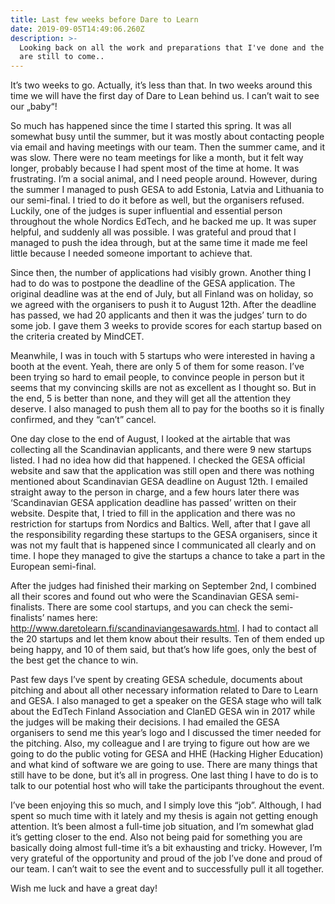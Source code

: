 ```yaml
---
title: Last few weeks before Dare to Learn
date: 2019-09-05T14:49:06.260Z
description: >-
  Looking back on all the work and preparations that I've done and the ones that
  are still to come..
---
```

It’s two weeks to go. Actually, it’s less than that. In two weeks around this time we will have the first day of Dare to Lean behind us. I can’t wait to see our „baby“!

So much has happened since the time I started this spring. It was all somewhat busy until the summer, but it was mostly about contacting people via email and having meetings with our team. Then the summer came, and it was slow. There were no team meetings for like a month, but it felt way longer, probably because I had spent most of the time at home. It was frustrating. I’m a social animal, and I need people around. However, during the summer I managed to push GESA to add Estonia, Latvia and Lithuania to our semi-final. I tried to do it before as well, but the organisers refused. Luckily, one of the judges is super influential and essential person throughout the whole Nordics EdTech, and he backed me up. It was super helpful, and suddenly all was possible. I was grateful and proud that I managed to push the idea through, but at the same time it made me feel little because I needed someone important to achieve that. 

Since then, the number of applications had visibly grown. Another thing I had to do was to postpone the deadline of the GESA application. The original deadline was at the end of July, but all Finland was on holiday, so we agreed with the organisers to push it to August 12th. After the deadline has passed, we had 20 applicants and then it was the judges’ turn to do some job. I gave them 3 weeks to provide scores for each startup based on the criteria created by MindCET. 

Meanwhile, I was in touch with 5 startups who were interested in having a booth at the event. Yeah, there are only 5 of them for some reason. I’ve been trying so hard to email people, to convince people in person but it seems that my convincing skills are not as excellent as I thought so. But in the end, 5 is better than none, and they will get all the attention they deserve. I also managed to push them all to pay for the booths so it is finally confirmed, and they “can’t” cancel. 

One day close to the end of August, I looked at the airtable that was collecting all the Scandinavian applicants, and there were 9 new startups listed. I had no idea how did that happened. I checked the GESA official website and saw that the application was still open and there was nothing mentioned about Scandinavian GESA deadline on August 12th. I emailed straight away to the person in charge, and a few hours later there was ‘Scandinavian GESA application deadline has passed’ written on their website. Despite that, I tried to fill in the application and there was no restriction for startups from Nordics and Baltics. Well, after that I gave all the responsibility regarding these startups to the GESA organisers, since it was not my fault that is happened since I communicated all clearly and on time. I hope they managed to give the startups a chance to take a part in the European semi-final.

After the judges had finished their marking on September 2nd, I combined all their scores and found out who were the Scandinavian GESA semi-finalists. There are some cool startups, and you can check the semi-finalists’ names here: http://www.daretolearn.fi/scandinaviangesawards.html. I had to contact all the 20 startups and let them know about their results. Ten of them ended up being happy, and 10 of them said, but that’s how life goes, only the best of the best get the chance to win. 

Past few days I’ve spent by creating GESA schedule, documents about pitching and about all other necessary information related to Dare to Learn and GESA. I also managed to get a speaker on the GESA stage who will talk about the EdTech Finland Association and ClanED GESA win in 2017 while the judges will be making their decisions. I had emailed the GESA organisers to send me this year’s logo and I discussed the timer needed for the pitching. Also, my colleague and I are trying to figure out how are we going to do the public voting for GESA and HHE (Hacking Higher Education) and what kind of software we are going to use. There are many things that still have to be done, but it’s all in progress. One last thing I have to do is to talk to our potential host who will take the participants throughout the event. 

I’ve been enjoying this so much, and I simply love this “job”. Although, I had spent so much time with it lately and my thesis is again not getting enough attention. It’s been almost a full-time job situation, and I’m somewhat glad it’s getting closer to the end. Also not being paid for something you are basically doing almost full-time it’s a bit exhausting and tricky. However, I’m very grateful of the opportunity and proud of the job I’ve done and proud of our team. I can’t wait to see the event and to successfully pull it all together. 

Wish me luck and have a great day!
